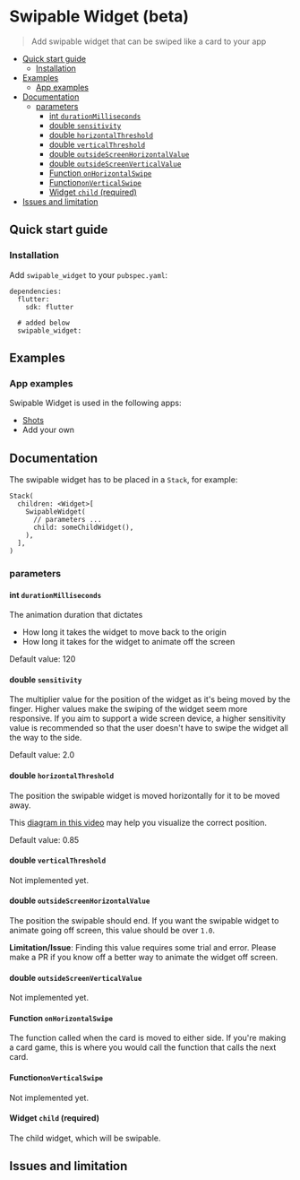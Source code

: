 <!-- omit in toc -->
# Swipable Widget (beta)

> Add swipable widget that can be swiped like a card to your app

- [Quick start guide](#quick-start-guide)
  - [Installation](#installation)
- [Examples](#examples)
  - [App examples](#app-examples)
- [Documentation](#documentation)
  - [parameters](#parameters)
    - [int `durationMilliseconds`](#int-durationmilliseconds)
    - [double `sensitivity`](#double-sensitivity)
    - [double `horizontalThreshold`](#double-horizontalthreshold)
    - [double `verticalThreshold`](#double-verticalthreshold)
    - [double `outsideScreenHorizontalValue`](#double-outsidescreenhorizontalvalue)
    - [double `outsideScreenVerticalValue`](#double-outsidescreenverticalvalue)
    - [Function `onHorizontalSwipe`](#function-onhorizontalswipe)
    - [Function`onVerticalSwipe`](#functiononverticalswipe)
    - [Widget `child` (required)](#widget-child-required)
- [Issues and limitation](#issues-and-limitation)

## Quick start guide

### Installation
Add `swipable_widget` to your `pubspec.yaml`:

```
dependencies:
  flutter:
    sdk: flutter

  # added below
  swipable_widget:
```

## Examples

### App examples
Swipable Widget is used in the following apps:
- [Shots](https://github.com/themindstorm/Shots)
- Add your own

## Documentation
The swipable widget has to be placed in a `Stack`, for example:

```
Stack(
  children: <Widget>[
    SwipableWidget(
      // parameters ...
      child: someChildWidget(),
    ),
  ],
)
```

### parameters
#### int `durationMilliseconds`
The animation duration that dictates
- How long it takes the widget to move back to the origin
- How long it takes for the widget to animate off the screen

Default value: 120

#### double `sensitivity`
The multiplier value for the position of the widget as it's being moved by the finger. Higher values make the swiping of the widget seem more responsive. If you aim to support a wide screen device, a higher sensitivity value is recommended so that the user doesn't have to swipe the widget all the way to the side.

Default value: 2.0

#### double `horizontalThreshold`
The position the swipable widget is moved horizontally for it to be moved away. 

This [diagram in this video](https://youtu.be/g2E7yl3MwMk?t=56) may help you visualize the correct position.

Default value: 0.85

#### double `verticalThreshold`
Not implemented yet.

#### double `outsideScreenHorizontalValue`
The position the swipable should end. If you want the swipable widget to animate going off screen, this value should be over `1.0`.

**Limitation/Issue**: Finding this value requires some trial and error. Please make a PR if you know off a better way to animate the widget off screen.

#### double `outsideScreenVerticalValue`
Not implemented yet.

#### Function `onHorizontalSwipe`
The function called when the card is moved to either side. If you're making a card game, this is where you would call the function that calls the next card.

#### Function`onVerticalSwipe`
Not implemented yet.

#### Widget `child` (required)
The child widget, which will be swipable.

## Issues and limitation


